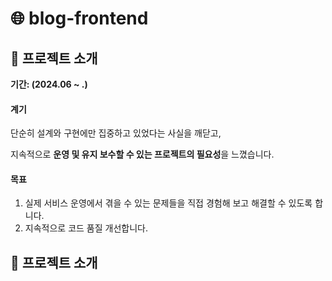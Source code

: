 # 🌐 blog-frontend

## 📌 프로젝트 소개

**기간: (2024.06 ~ .)**

#### 계기

단순히 설계와 구현에만 집중하고 있었다는 사실을 깨닫고,

지속적으로 **운영 및 유지 보수할 수 있는 프로젝트의 필요성**을 느꼈습니다.

#### 목표

1. 실제 서비스 운영에서 겪을 수 있는 문제들을 직접 경험해 보고 해결할 수 있도록 합니다.
2. 지속적으로 코드 품질 개선합니다.

## 📌 프로젝트 소개
